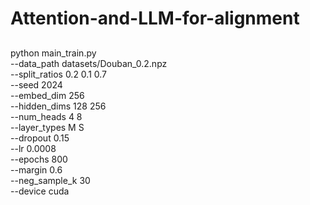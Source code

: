 # Attention-and-LLM-for-alignment

## 
python main_train.py \
    --data_path datasets/Douban_0.2.npz \
    --split_ratios 0.2 0.1 0.7 \
    --seed 2024 \
    --embed_dim 256 \
    --hidden_dims 128 256 \
    --num_heads 4 8 \
    --layer_types M S \
    --dropout 0.15 \
    --lr 0.0008 \
    --epochs 800 \
    --margin 0.6 \
    --neg_sample_k 30 \
    --device cuda